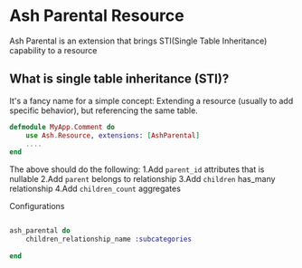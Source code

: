 # Ash Parental Resource
Ash Parental is an extension that brings STI(Single Table Inheritance) capability to a resource

## What is single table inheritance (STI)?

It's a fancy name for a simple concept: Extending a resource (usually to add specific behavior), but referencing the same table.

```ex
defmodule MyApp.Comment do
    use Ash.Resource, extensions: [AshParental]
    ....
end
```

The above should do the following:
1.Add `parent_id` attributes that is nullable
2.Add `parent` belongs to relationship
3.Add `children` has_many relationship
4.Add `children_count` aggregates

Configurations 

```ex

ash_parental do
    children_relationship_name :subcategories 
    
end
```
